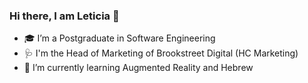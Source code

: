 ### Hi there, I am Leticia 👋

<!--
**leticiaamorimd/leticiaamorimd** is a ✨ _special_ ✨ repository because its `README.md` (this file) appears on your GitHub profile.

Here are some ideas to get you started:
- 👯 I’m looking to collaborate on ...
- 🤔 I’m looking for help with ...
- 💬 Ask me about ...
- 📫 Reach me on: 
- 😄 Pronouns: ...
- ⚡ Fun fact: ...

**-->

- 🎓 I’m a Postgraduate in Software Engineering
- 🩺 I'm the Head of Marketing of Brookstreet Digital (HC Marketing)
- 🌱 I’m currently learning Augmented Reality and Hebrew
